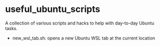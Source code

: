 # useful_ubuntu_scripts
A collection of various scripts and hacks to help with day-to-day Ubuntu tasks.

- new_wsl_tab.sh: opens a new Ubuntu WSL tab at the current location
